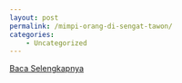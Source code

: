 ```yaml
---
layout: post
permalink: /mimpi-orang-di-sengat-tawon/
categories:
    - Uncategorized
---
```


[Baca Selengkapnya](/10)
